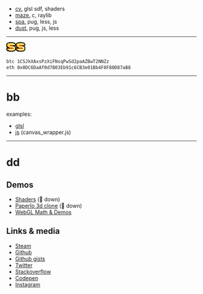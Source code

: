 - [cv.](https://tynroar.netlify.app/) glsl sdf, shaders
- [maze.](https://tynroar-maze.netlify.app/) c, raylib
- [spa.](https://tynroar-brume2303.netlify.app/) pug, less, js
- [dust.](https://tynroar-dust.netlify.app/) pug, js, less


---

![$](index.png)![$](index.png)![$](index.png)

```
btc 1CSJkXAxsPzXiFNsqPwSd2paAZBwT2NNZz
eth 0x0DC6DaAf0d7B03Eb91c6CB3e01Bb4F8F80D87aB8
```

---

# bb


examples:

- [glsl](https://github.com/unbrumed/avatar/blob/main/src/glsl/iquilezles-raymarch.glsl)
- [js](https://github.com/unbrumed/lib/blob/main/canvas_wrapper.js) (canvas_wrapper.js)

---

# dd

## Demos
- [Shaders](http://www.tynrare.net/apps/experiments/shaders/) (🔴 down)
- [PaperIo 3d clone](http://www.tynrare.net/apps/demos/a/) (🔴 down)
- [WebGL Math & Demos](https://flamboyant-brown-41a2d9.netlify.app/)

## Links & media

- [Steam](https://steamcommunity.com/id/tynroar/)
- [Github](https://github.com/tynrare)
- [Github gists](https://gist.github.com/tynrare)
- [Twitter](https://twitter.com/tynrare)
- [Stackoverflow](https://stackoverflow.com/users/7829041)
- [Codepen](https://codepen.io/tynrare)
- [Instagram](https://www.instagram.com/tyndustre/)


